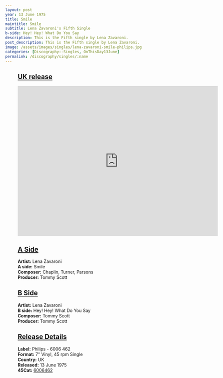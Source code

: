 ```yaml
---
layout: post
year: 13 June 1975
title: Smile
maintitle: Smile
subtitle: Lena Zavaroni's Fifth Single
b-side: Hey! Hey! What Do You Say
description: This is the Fifth single by Lena Zavaroni.
post_description: This is the Fifth single by Lena Zavaroni.
image: /assets/images/singles/lena-zavaroni-smile-philips.jpg
categories: [Discography:-Singles, OnThisDay13June]
permalink: /discography/singles/:name
---
```


<figure class="fig3">
<div class="CardLayout">
<div class="CardItem">
<h2 id="infobox1" class="infobox"><a href="#infobox1">UK release</a></h2>
<div class="CardItem split">
<div class="responsive-video"><iframe width="640px" height="480px" src="https://www.youtube.com/embed/?playlist=h4agufuuabE,7iOTN0L3EjE&rel=0&showinfo=1" frameborder="0" allowfullscreen=""></iframe></div>
</div></div></div>
</figure>

<figure class="fig1">
<div class="CardLayout">
<div class="CardItem">
<h2 id="infobox2" class="infobox"><a href="#infobox2">A Side</a></h2>
<div class="CardItem split">
 <div class="CardItem"><strong>Artist:</strong> Lena Zavaroni</div>
 <div class="CardItem"><strong>A side:</strong> Smile</div>
 <div class="CardItem"><strong>Composer:</strong> Chaplin, Turner, Parsons</div>
 <div class="CardItem"><strong>Producer:</strong> Tommy Scott</div>
</div></div></div>
</figure>

<figure class="fig2">
<div class="CardLayout">
<div class="CardItem">
<h2 id="infobox3" class="infobox"><a href="#infobox3">B Side</a></h2>
<div class="CardItem split">
 <div class="CardItem"><strong>Artist:</strong> Lena Zavaroni</div>
 <div class="CardItem"><strong>B side:</strong> Hey! Hey! What Do You Say</div>
 <div class="CardItem"><strong>Composer:</strong> Tommy Scott</div>
 <div class="CardItem"><strong>Producer:</strong> Tommy Scott</div>
</div></div></div>
</figure>

<figure class="fig3">
<div class="CardLayout">
<div class="CardItem">
<h2 id="infobox4" class="infobox"><a href="#infobox4">Release Details</a></h2>
<div class="CardItem split">
 <div class="CardItem"><strong>Label:</strong> Philips - 6006 462</div>
 <div class="CardItem"><strong>Format:</strong> 7" Vinyl, 45 rpm Single</div>
 <div class="CardItem"><strong>Country:</strong> UK</div>
 <div class="CardItem"><strong>Released:</strong> 13 June 1975</div>
 <div class="CardItem"><strong>45Cat:</strong> <a class="external-link" href="http://www.45cat.com/record/6006462">6006462</a></div>
</div></div></div>
</figure>

